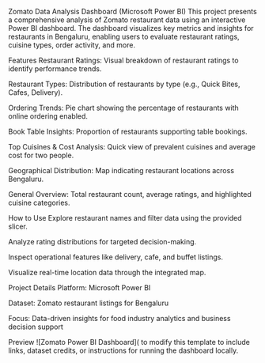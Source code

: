 Zomato Data Analysis Dashboard (Microsoft Power BI)
This project presents a comprehensive analysis of Zomato restaurant data using an interactive Power BI dashboard. The dashboard visualizes key metrics and insights for restaurants in Bengaluru, enabling users to evaluate restaurant ratings, cuisine types, order activity, and more.

Features
Restaurant Ratings: Visual breakdown of restaurant ratings to identify performance trends.

Restaurant Types: Distribution of restaurants by type (e.g., Quick Bites, Cafes, Delivery).

Ordering Trends: Pie chart showing the percentage of restaurants with online ordering enabled.

Book Table Insights: Proportion of restaurants supporting table bookings.

Top Cuisines & Cost Analysis: Quick view of prevalent cuisines and average cost for two people.

Geographical Distribution: Map indicating restaurant locations across Bengaluru.

General Overview: Total restaurant count, average ratings, and highlighted cuisine categories.

How to Use
Explore restaurant names and filter data using the provided slicer.

Analyze rating distributions for targeted decision-making.

Inspect operational features like delivery, cafe, and buffet listings.

Visualize real-time location data through the integrated map.

Project Details
Platform: Microsoft Power BI

Dataset: Zomato restaurant listings for Bengaluru

Focus: Data-driven insights for food industry analytics and business decision support

Preview
![Zomato Power BI Dashboard]( to modify this template to include links, dataset credits, or instructions for running the dashboard locally.
